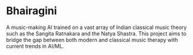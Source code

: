 # Bhairagini
A music-making AI trained on a vast array of Indian classical music theory such as the Sangita Ratnakara and the Natya Shastra. This project aims to bridge the gap between both modern and classical music therapy with current trends in AI/ML.
